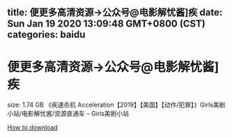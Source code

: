 
title: 便更多高清资源→公众号@电影解忧酱]疾
date: Sun Jan 19 2020 13:09:48 GMT+0800 (CST)    
categories: baidu
---

# 便更多高清资源→公众号@电影解忧酱]疾
size: 1.74 GB
 《疾速杀机 Acceleration【2019】【美国】【动作/犯罪】》Girls美剧小站/电影解忧酱/资源直通车 – Girls美剧小站
 

[How to download](https://bpcam.bemobtrk.com/go/2ceec3aa-1ca2-46d6-b9ff-aaa5c184517c?jno=478)